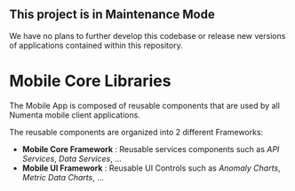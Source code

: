 ## This project is in Maintenance Mode
We have no plans to further develop this codebase or release new versions of applications contained within this repository. 

Mobile Core Libraries
=====================

The Mobile App is composed of reusable components that are used by all
Numenta mobile client applications.

The reusable components are organized into 2 different Frameworks:

 - **Mobile Core Framework** : Reusable services components such as _API Services_, _Data Services_, ...
 - **Mobile UI Framework** : Reusable UI Controls such as _Anomaly Charts_, _Metric Data Charts_, ...
